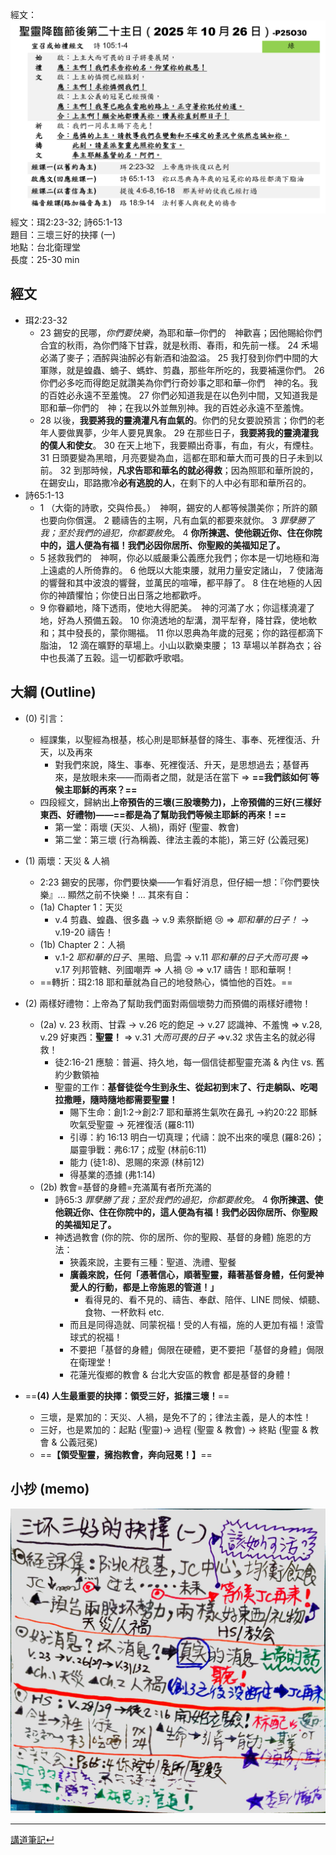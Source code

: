 經文：![images/Pasted image 20251019204023.png](images/Pasted%20image%2020251019204023.png)  
經文：珥2:23-32; 詩65:1-13  
題目：三壞三好的抉擇 (一)  
地點：台北衛理堂  
長度：25-30 min  

## 經文
- 珥2:23-32
	- 23 錫安的民哪，*你們要快樂*，為耶和華─你們的　神歡喜；因他賜給你們合宜的秋雨，為你們降下甘霖，就是秋雨、春雨，和先前一樣。 24 禾場必滿了麥子；酒醡與油醡必有新酒和油盈溢。 25 我打發到你們中間的大軍隊，就是蝗蟲、蝻子、螞蚱、剪蟲，那些年所吃的，我要補還你們。 26 你們必多吃而得飽足就讚美為你們行奇妙事之耶和華─你們　神的名。我的百姓必永遠不至羞愧。 27 你們必知道我是在以色列中間，又知道我是耶和華─你們的　神；在我以外並無別神。我的百姓必永遠不至羞愧。 
	- 28 以後，**我要將我的靈澆灌凡有血氣的**。你們的兒女要說預言；你們的老年人要做異夢，少年人要見異象。 29 在那些日子，**我要將我的靈澆灌我的僕人和使女**。 30 在天上地下，我要顯出奇事，有血，有火，有煙柱。 31 日頭要變為黑暗，月亮要變為血，這都在耶和華大而可畏的日子未到以前。 32 到那時候，**凡求告耶和華名的就必得救**；因為照耶和華所說的，在錫安山，耶路撒冷**必有逃脫的人**，在剩下的人中必有耶和華所召的。
- 詩65:1-13
	-  1 （大衛的詩歌，交與伶長。）　神啊，錫安的人都等候讚美你；所許的願也要向你償還。 2 聽禱告的主啊，凡有血氣的都要來就你。 3 *罪孽勝了我；至於我們的過犯，你都要赦免*。 4 **你所揀選、使他親近你、住在你院中的，這人便為有福！我們必因你居所、你聖殿的美福知足了。** 
	- 5 拯救我們的　神啊，你必以威嚴秉公義應允我們；你本是一切地極和海上遠處的人所倚靠的。 6 他既以大能束腰，就用力量安定諸山， 7 使諸海的響聲和其中波浪的響聲，並萬民的喧嘩，都平靜了。 8 住在地極的人因你的神蹟懼怕；你使日出日落之地都歡呼。 
	- 9 你眷顧地，降下透雨，使地大得肥美。　神的河滿了水；你這樣澆灌了地，好為人預備五榖。 10 你澆透地的犁溝，潤平犁脊，降甘霖，使地軟和；其中發長的，蒙你賜福。 11 你以恩典為年歲的冠冕；你的路徑都滴下脂油， 12 滴在曠野的草場上。小山以歡樂束腰； 13 草場以羊群為衣；谷中也長滿了五榖。這一切都歡呼歌唱。

## 大綱 (Outline)

- (0) 引言：
	- 經課集，以聖經為根基，核心則是耶穌基督的降生、事奉、死裡復活、升天，以及再來
		- 對我們來說，降生、事奉、死裡復活、升天，是思想過去；基督再來，是放眼未來——而兩者之間，就是活在當下 ⇒ **==我們該如何˙等候主耶穌的再來？==**
	- 四段經文，歸納出**上帝預告的三壞(三股壞勢力)，上帝預備的三好(三樣好東西、好禮物)——==都是為了幫助我們等候主耶穌的再來！==**
		- 第一堂：兩壞 (天災、人禍)，兩好 (聖靈、教會)
		- 第二堂：第三壞 (行為稱義、律法主義的本能)，第三好 (公義冠冕)
- (1) 兩壞：天災 & 人禍
	- 2:23 錫安的民哪，你們要快樂——乍看好消息，但仔細一想：『你們要快樂』... 顯然之前不快樂！... 其來有自：
	- (1a) Chapter 1：天災
		- v.4 剪蟲、蝗蟲、很多蟲 → v.9 素祭斷絕 😢 ⇒ *耶和華的日子！* → v.19-20 禱告！
	- (1b) Chapter 2：人禍
		- v.1-2 *耶和華的日子*、黑暗、烏雲 → v.11 *耶和華的日子大而可畏* ⇒ v.17 列邦管轄、列國嘲弄 ⇒ 人禍 😢 ⇒ v.17 禱告！耶和華啊！
	- ==轉折：珥2:18 耶和華就為自己的地發熱心，憐恤他的百姓。==
- (2) 兩樣好禮物：上帝為了幫助我們面對兩個壞勢力而預備的兩樣好禮物！
	- (2a) v. 23 秋雨、甘霖 → v.26 吃的飽足 → v.27 認識神、不羞愧 ⇒ v.28, v.29 好東西：**聖靈！** ⇒ v.31 *大而可畏的日子* ⇒v.32 求告主名的就必得救！
		- 徒2:16-21 應驗：普遍、持久地，每一個信徒都聖靈充滿 & 內住 vs. 舊約少數領袖
		- 聖靈的工作：**基督徒從今生到永生、從起初到末了、行走躺臥、吃喝拉撒睡，隨時隨地都需要聖靈！**
			- 賜下生命：創1:2→創2:7 耶和華將生氣吹在鼻孔 →約20:22 耶穌吹氣受聖靈 → 死裡復活 (羅8:11) 
			- 引導：約 16:13 明白一切真理；代禱：說不出來的嘆息 (羅8:26)；屬靈爭戰：弗6:17；成聖 (林前6:11)
			- 能力 (徒1:8)、恩賜的來源 (林前12)
			- 得基業的憑據 (弗1:14)
	- (2b) 教會=基督的身體=充滿萬有者所充滿的
		- 詩65:3 *罪孽勝了我；至於我們的過犯，你都要赦免*。 4 **你所揀選、使他親近你、住在你院中的，這人便為有福！我們必因你居所、你聖殿的美福知足了。** 
		- 神透過教會 (你的院、你的居所、你的聖殿、基督的身體) 施恩的方法：
			- 狹義來說，主要有三種：聖道、洗禮、聖餐
			- **廣義來說，任何「憑著信心，順著聖靈，藉著基督身體，任何愛神愛人的行動，都是上帝施恩的管道！」**
				- 看得見的、看不見的、禱告、奉獻、陪伴、LINE 問候、傾聽、食物、一杯飲料 etc.
			- 而且是同得造就、同蒙祝福！受的人有福，施的人更加有福！滾雪球式的祝福！
			- 不要把「基督的身體」侷限在硬體，更不要把「基督的身體」侷限在衛理堂！
			- 花蓮光復鄉的教會 & 台北大安區的教會 都是基督的身體！


- ==**(4) 人生最重要的抉擇：領受三好，抵擋三壞！**==
	- 三壞，是累加的：天災、人禍，是免不了的；律法主義，是人的本性！
	- 三好，也是累加的：起點 (聖靈)→ 過程 (聖靈 & 教會) → 終點 (聖靈 & 教會 & 公義冠冕)
	- ==**【領受聖靈，擁抱教會，奔向冠冕！】**==
## 小抄 (memo)


![images/2025-10-26a.jpg](images/2025-10-26a.jpg)

---


[講道筆記↵](README.md)
